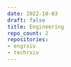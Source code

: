 ```yaml
---
date: 2022-10-03
draft: false
title: Engineering
repo_count: 2
repositories:
- engrxiv
- techrxiv
---
```



